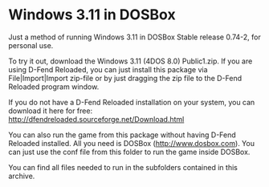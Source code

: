# Windows 3.11 in DOSBox
Just a method of running Windows 3.11 in DOSBox Stable release 0.74-2, for personal use.

To try it out, download the Windows 3.11 (4DOS 8.0) Public1.zip.
If you are using D-Fend Reloaded, you can just install this package via
File|Import|Import zip-file or by just dragging the zip file to the
D-Fend Reloaded program window.

If you do not have a D-Fend Reloaded installation on your system, you can
download it here for free:
http://dfendreloaded.sourceforge.net/Download.html

You can also run the game from this package without having D-Fend Reloaded
installed. All you need is DOSBox (http://www.dosbox.com). You can just use
the conf file from this folder to run the game inside DOSBox.

You can find all files needed to run in the subfolders contained in this 
archive.
